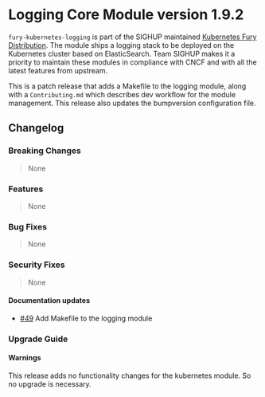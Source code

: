 # Logging Core Module version 1.9.2

`fury-kubernetes-logging` is part of the SIGHUP maintained [Kubernetes Fury Distribution](https://github.com/sighupio/fury-distribution). The module ships a logging stack to be deployed on the Kubernetes cluster based on ElasticSearch. Team SIGHUP makes it a priority to maintain these modules in compliance with CNCF and with all the latest features from upstream.

This is a patch release that adds a Makefile to the logging module, along with a `Contributing.md` which describes dev workflow for the module management. This release also updates the bumpversion configuration file.

## Changelog

### Breaking Changes
> None
### Features
> None
### Bug Fixes
> None
### Security Fixes
> None
#### Documentation updates
- [#49](https://github.com/sighupio/fury-kubernetes-logging/pull/49)  Add Makefile to the logging module

### Upgrade Guide

#### Warnings

This release adds no functionality changes for the kubernetes module. So no upgrade is necessary.
